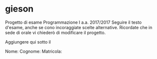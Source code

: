 # gieson
Progetto di esame Programmazione I a.a. 2017/2017
Seguire il testo d'esame, anche se cono incoraggiate scelte alternative.
Ricordate che in sede di orale vi chiederò di modificare il progetto.


Aggiungere qui sotto il 

Nome:
Cognome:
Matricola:
